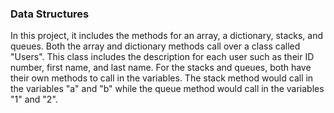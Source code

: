 ### Data Structures

In this project, it includes the methods for an array, a dictionary, stacks, and queues. Both the array and dictionary methods call over a class called "Users". This class includes the description for each user such as their ID number, first name, and last name. For the stacks and queues, both have their own methods to call in the variables. The stack method would call in the variables "a" and "b" while the queue method would call in the variables "1" and "2".
